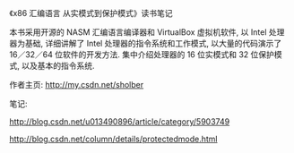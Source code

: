 《x86 汇编语言 从实模式到保护模式》读书笔记

本书采用开源的 NASM 汇编语言编译器和 VirtualBox 虚拟机软件, 以 Intel 处理器为基础, 详细讲解了 Intel 处理器的指令系统和工作模式, 以大量的代码演示了 16／32／64 位软件的开发方法. 集中介绍处理器的 16 位实模式和 32 位保护模式, 以及基本的指令系统.

作者主页: http://my.csdn.net/sholber

笔记:

http://blog.csdn.net/u013490896/article/category/5903749

http://blog.csdn.net/column/details/protectedmode.html

